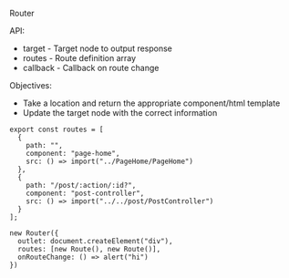Router

API:

  * target - Target node to output response
  * routes - Route definition array
  * callback - Callback on route change

Objectives:
  * Take a location and return the appropriate component/html template
  * Update the target node with the correct information

```
export const routes = [
  {
    path: "",
    component: "page-home",
    src: () => import("../PageHome/PageHome")
  },
  {
    path: "/post/:action/:id?",
    component: "post-controller",
    src: () => import("../../post/PostController")
  }
];
```

```
new Router({
  outlet: document.createElement("div"),
  routes: [new Route(), new Route()],
  onRouteChange: () => alert("hi")
})
```

